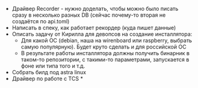 * Драйвер Recorder - нужно доделать, чтобы можно было писать сразу в несколько разных DB (сейчас почему-то вторая не создаётся по api.toml)
* Написать в спеку, как работает рекордер (куда пишет данные)
* Описать задачу от Кирилла для девопсов на создание инсталлятора:
	* Для какой ОС (debian, наша на wirenboard или raspberry, выбрать самую популярную). Будет круто сделать и для российской ОС
	* В результате работы инсталлятора должны получить бинарник в таком-то репозитории, с такими-то параметрами, запускается в фоне или типа того и т.д.
* Собрать билд под astra linux
* Драйвер по работе с TCS
	* 